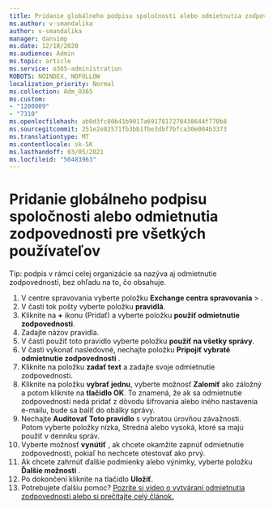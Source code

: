 ```yaml
---
title: Pridanie globálneho podpisu spoločnosti alebo odmietnutia zodpovednosti pre všetkých používateľov
ms.author: v-smandalika
author: v-smandalika
manager: dansimp
ms.date: 12/18/2020
ms.audience: Admin
ms.topic: article
ms.service: o365-administration
ROBOTS: NOINDEX, NOFOLLOW
localization_priority: Normal
ms.collection: Adm_O365
ms.custom:
- "1200009"
- "7310"
ms.openlocfilehash: ab0d3fc80b41b9017a6917817270438644f770b8
ms.sourcegitcommit: 251e2e82571fb3bb1fbe3dbf7bfca30e004b3373
ms.translationtype: MT
ms.contentlocale: sk-SK
ms.lasthandoff: 03/05/2021
ms.locfileid: "50483963"
---
```

# <a name="add-a-global-company-signature-or-disclaimer-for-all-users"></a>Pridanie globálneho podpisu spoločnosti alebo odmietnutia zodpovednosti pre všetkých používateľov

Tip: podpis v rámci celej organizácie sa nazýva aj odmietnutie zodpovednosti, bez ohľadu na to, čo obsahuje.

1. V centre spravovania vyberte položku **Exchange centra spravovania**  >  .
2. V časti tok pošty vyberte položku **pravidlá**.
3. Kliknite na **+** ikonu (Pridať) a vyberte položku **použiť odmietnutie zodpovednosti**.
4. Zadajte názov pravidla.
5. V časti použiť toto pravidlo vyberte položku **použiť na všetky správy**.
6. V časti vykonať nasledovné, nechajte položku **Pripojiť vybraté odmietnutie zodpovednosti** .
7. Kliknite na položku **zadať text** a zadajte svoje odmietnutie zodpovednosti.
8. Kliknite na položku **vybrať jednu**, vyberte možnosť **Zalomiť** ako záložný a potom kliknite na **tlačidlo OK**. To znamená, že ak sa odmietnutie zodpovednosti nedá pridať z dôvodu šifrovania alebo iného nastavenia e-mailu, bude sa baliť do obálky správy.
9. Nechajte **Auditovať Toto pravidlo** s vybratou úrovňou závažnosti. Potom vyberte položky nízka, Stredná alebo vysoká, ktoré sa majú použiť v denníku správ.
10. Vyberte možnosť **vynútiť** , ak chcete okamžite zapnúť odmietnutie zodpovednosti, pokiaľ ho nechcete otestovať ako prvý.
11. Ak chcete zahrnúť ďalšie podmienky alebo výnimky, vyberte položku **Ďalšie možnosti** .
12. Po dokončení kliknite na tlačidlo **Uložiť**.
13. Potrebujete ďalšiu pomoc? [Pozrite si video o vytváraní odmietnutia zodpovednosti alebo si prečítajte celý článok.](https://support.office.com/article/2d75860f-c527-4352-a7f6-73eba54c0c72?wt.mc_id=Chat_GlobalSignature)
